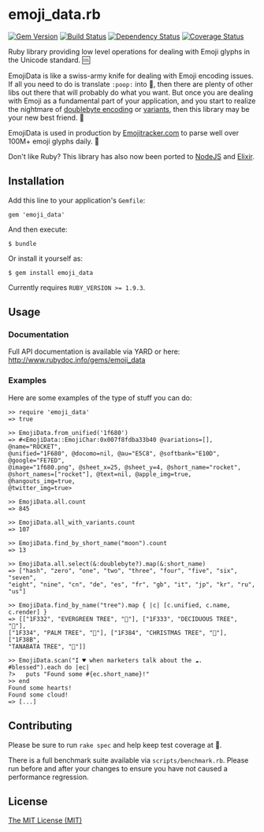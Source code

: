 # emoji_data.rb

[![Gem Version](http://img.shields.io/gem/v/emoji_data.svg?style=flat)](https://rubygems.org/gems/emoji_data)
[![Build Status](http://img.shields.io/travis/mroth/emoji_data.rb.svg?style=flat)](https://travis-ci.org/mroth/emoji_data.rb)
[![Dependency Status](http://img.shields.io/gemnasium/mroth/emoji_data.rb.svg?style=flat)](https://gemnasium.com/mroth/emoji_data.rb)
[![Coverage Status](http://img.shields.io/coveralls/mroth/emoji_data.rb.svg?style=flat)](https://coveralls.io/r/mroth/emoji_data.rb)

Ruby library providing low level operations for dealing with Emoji
glyphs in the Unicode standard. :cool:

EmojiData is like a swiss-army knife for dealing with Emoji encoding issues. If
all you need to do is translate `:poop:` into :poop:, then there are plenty of
other libs out there that will probably do what you want.  But once you are
dealing with Emoji as a fundamental part of your application, and you start to
realize the nightmare of [doublebyte encoding][doublebyte] or
[variants][variant], then this library may be your new best friend.
:raised_hands:

EmojiData is used in production by [Emojitracker.com][emojitracker] to parse
well over 100M+ emoji glyphs daily. :dizzy:

Don't like Ruby? This library has also now been ported to [NodeJS][node] and
[Elixir][ex].

[doublebyte]: http://qr.ae/UBjMp
[variant]: http://www.unicode.org/L2/L2011/11438-emoji-var.pdf
[emojitracker]: http://www.emojitracker.com
[node]: https://github.com/mroth/emoji-data-js
[ex]: https://github.com/mroth/exmoji

## Installation

Add this line to your application's `Gemfile`:

    gem 'emoji_data'

And then execute:

    $ bundle

Or install it yourself as:

    $ gem install emoji_data

Currently requires `RUBY_VERSION >= 1.9.3`.

## Usage

### Documentation
Full API documentation is available via YARD or here:
http://www.rubydoc.info/gems/emoji_data

### Examples
Here are some examples of the type of stuff you can do:

```irb
>> require 'emoji_data'
=> true

>> EmojiData.from_unified('1f680')
=> #<EmojiData::EmojiChar:0x007f8fdba33b40 @variations=[], @name="ROCKET",
@unified="1F680", @docomo=nil, @au="E5C8", @softbank="E10D", @google="FE7ED",
@image="1f680.png", @sheet_x=25, @sheet_y=4, @short_name="rocket",
@short_names=["rocket"], @text=nil, @apple_img=true, @hangouts_img=true,
@twitter_img=true>

>> EmojiData.all.count
=> 845

>> EmojiData.all_with_variants.count
=> 107

>> EmojiData.find_by_short_name("moon").count
=> 13

>> EmojiData.all.select(&:doublebyte?).map(&:short_name)
=> ["hash", "zero", "one", "two", "three", "four", "five", "six", "seven",
"eight", "nine", "cn", "de", "es", "fr", "gb", "it", "jp", "kr", "ru", "us"]

>> EmojiData.find_by_name("tree").map { |c| [c.unified, c.name, c.render] }
=> [["1F332", "EVERGREEN TREE", "🌲"], ["1F333", "DECIDUOUS TREE", "🌳"],
["1F334", "PALM TREE", "🌴"], ["1F384", "CHRISTMAS TREE", "🎄"], ["1F38B",
"TANABATA TREE", "🎋"]]

>> EmojiData.scan("I ♥ when marketers talk about the ☁. #blessed").each do |ec|
?>   puts "Found some #{ec.short_name}!"
>> end
Found some hearts!
Found some cloud!
=> [...]
```

## Contributing

Please be sure to run `rake spec` and help keep test coverage at :100:.

There is a full benchmark suite available via `scripts/benchmark.rb`.  Please
run before and after your changes to ensure you have not caused a performance
regression.

## License

[The MIT License (MIT)](LICENSE)
